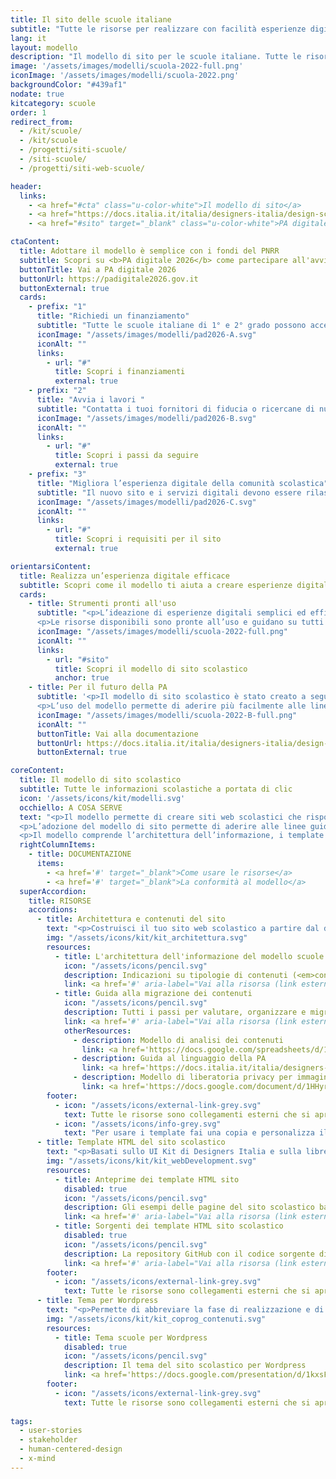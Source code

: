 ```yaml
---
title: Il sito delle scuole italiane
subtitle: "Tutte le risorse per realizzare con facilità esperienze digitali semplici e moderne per la comunità scolastica"
lang: it
layout: modello
description: "Il modello di sito per le scuole italiane. Tutte le risorse per realizzare con facilità esperienze digitali semplici e accessibili per la comunità scolastica"
image: '/assets/images/modelli/scuola-2022-full.png'
iconImage: '/assets/images/modelli/scuola-2022.png'
backgroundColor: "#439af1"
nodate: true
kitcategory: scuole
order: 1
redirect_from:
  - /kit/scuole/
  - /kit/scuole
  - /progetti/siti-scuole/
  - /siti-scuole/
  - /progetti/siti-web-scuole/

header:
  links:
    - <a href="#cta" class="u-color-white">Il modello di sito</a>
    - <a href="https://docs.italia.it/italia/designers-italia/design-scuole-docs/it/master/index.html" target="_blank" class="u-color-white">La documentazione del modello</a>
    - <a href="#sito" target="_blank" class="u-color-white">PA digitale 2026</a>

ctaContent:
  title: Adottare il modello è semplice con i fondi del PNRR 
  subtitle: Scopri su <b>PA digitale 2026</b> come partecipare all'avviso per il finanziamento dedicato a migliorare l'esperienza utente del cittadino nei siti web scolastici
  buttonTitle: Vai a PA digitale 2026
  buttonUrl: https://padigitale2026.gov.it
  buttonExternal: true
  cards:
    - prefix: "1"
      title: "Richiedi un finanziamento"
      subtitle: "Tutte le scuole italiane di 1° e 2° grado possono accedere ai fondi PNRR per l'aggiornamento del sito web. Il processo di candidatura, semplice e veloce, è interamente online sulla piattaforma PA digitale 2026."
      iconImage: "/assets/images/modelli/pad2026-A.svg"
      iconAlt: ""
      links:
        - url: "#"
          title: Scopri i finanziamenti
          external: true
    - prefix: "2"
      title: "Avvia i lavori "
      subtitle: "Contatta i tuoi fornitori di fiducia o ricercane di nuovi tramite il portale MePA. Le attività devono iniziare entro in tempi previsti dall'avviso (massimo 6 mesi dalla pubblicazione del decreto di finanziamento)."
      iconImage: "/assets/images/modelli/pad2026-B.svg"
      iconAlt: ""
      links:
        - url: "#"
          title: Scopri i passi da seguire
          external: true
    - prefix: "3"
      title: "Migliora l’esperienza digitale della comunità scolastica"
      subtitle: "Il nuovo sito e i servizi digitali devono essere rilasciati entro i termini previsti dall'avviso (massimo 9 mesi dall’avvio dei lavori) e rispettare i requisiti tecnici minimi per l’accesso ai fondi."
      iconImage: "/assets/images/modelli/pad2026-C.svg"
      iconAlt: ""
      links:
        - url: "#"
          title: Scopri i requisiti per il sito
          external: true

orientarsiContent:
  title: Realizza un’esperienza digitale efficace
  subtitle: Scopri come il modello ti aiuta a creare esperienze digitali coerenti e centrate sugli utenti, contribuendo alla trasformazione digitale delle pubblica amministrazione
  cards:
    - title: Strumenti pronti all'uso
      subtitle: "<p>L’ideazione di esperienze digitali semplici ed efficaci richiede tempo, risorse e molta ricerca. Il modello di sito per le scuole permette di rispondere alle esigenze di studenti, genitori e tutta la comunità scolastica in modo rapido e a basso costo, sfruttando procedure e funzionalità già validate con gli utenti.</p>
      <p>Le risorse disponibili sono pronte all’uso e guidano su tutti gli aspetti della realizzazione, dall’implementazione dei template alla migrazione dei contenuti.</p>"
      iconImage: "/assets/images/modelli/scuola-2022-full.png"
      iconAlt: ""
      links:
        - url: "#sito"
          title: Scopri il modello di sito scolastico
          anchor: true
    - title: Per il futuro della PA
      subtitle: '<p>Il modello di sito scolastico è stato creato a seguito di un processo pluriennale di ricerca e progettazione con i cittadini a cura del progetto <strong>Designers Italia</strong>.</p>
      <p>L’uso del modello permette di aderire più facilmente alle linee guida nazionali di design e alle migliori pratiche di progettazione digitale, anticipando l’adozione di indicazioni di livello europeo.</p>'
      iconImage: "/assets/images/modelli/scuola-2022-B-full.png"
      iconAlt: ""
      buttonTitle: Vai alla documentazione
      buttonUrl: https://docs.italia.it/italia/designers-italia/design-scuole-docs/it/master/index.html
      buttonExternal: true

coreContent:
  title: Il modello di sito scolastico
  subtitle: Tutte le informazioni scolastiche a portata di clic
  icon: '/assets/icons/kit/modelli.svg'
  occhiello: A COSA SERVE
  text: "<p>Il modello permette di creare siti web scolastici che rispondono ai bisogni degli utenti, con interfacce e strutture informative semplici da usare e navigare. Lo scopo è di fornire a studenti, genitori e tutta la comunità scolastica un solido punto di riferimento per trovare con facilità tutte le informazioni di cui hanno bisogno.</p>
  <p>L’adozione del modello di sito permette di aderire alle linee guida di design per i siti internet e i servizi digitali della PA, fornendo un’esperienza coerente tra le istituzioni e facilitandone l’uso per i cittadini che si spostano tra varie scuole.</p>
  <p>Il modello comprende l’architettura dell’informazione, i template HTML e i temi CMS, corredati da una serie di guide pratiche a supporto.</p>"
  rightColumnItems:
    - title: DOCUMENTAZIONE
      items:
        - <a href='#' target="_blank">Come usare le risorse</a>
        - <a href='#' target="_blank">La conformità al modello</a>
  superAccordion:
    title: RISORSE
    accordions:
      - title: Architettura e contenuti del sito
        text: "<p>Costruisci il tuo sito web scolastico a partire dal documento di architettura dell’informazione. L'architettura dell'informazione rappresenta la struttura del sito e viene usata dai developer per la realizzazione delle strutture di <em>front-end</em> a <em>back-end</em>; è inoltre fondamentale per i designer per organizzare i vari livelli di contenuto nelle pagine del sito.</p>"
        img: "/assets/icons/kit/kit_architettura.svg"
        resources:
          - title: L'architettura dell'informazione del modello scuole
            icon: "/assets/icons/pencil.svg"
            description: Indicazioni su tipologie di contenuti (<em>content type</em>), sistemi di navigazione e tassonomie per tutte le aree del sito di una scuola
            link: <a href='#' aria-label="Vai alla risorsa (link esterno)" target="_blank">Vai alla risorsa</a>
          - title: Guida alla migrazione dei contenuti
            icon: "/assets/icons/pencil.svg"
            description: Tutti i passi per valutare, organizzare e migrare i contenuti esistenti sulla nuova struttura del sito scolastico
            link: <a href='#' aria-label="Vai alla risorsa (link esterno)" target="_blank">Vai alla risorsa</a>
            otherResources:
              - description: Modello di analisi dei contenuti
                link: <a href='https://docs.google.com/spreadsheets/d/1tmVB0unvsZ5wViYFtyaf95t69Pt4a5JAIFmGdjJjdwI/edit?usp=sharing' target="_blank" aria-label="Vai all'esempio (link esterno)">Vai alla risorsa</a>
              - description: Guida al linguaggio della PA
                link: <a href='https://docs.italia.it/italia/designers-italia/writing-toolkit/it/bozza/index.html' target="_blank" aria-label="Vai all'esempio (link esterno)">Vai alla risorsa</a>
              - description: Modello di liberatoria privacy per immagini e video
                link: <a href='https://docs.google.com/document/d/1HHyrk8L86XHuC0NOCAnSDY68Bjbjpp0vxvk5cL330vo/edit?usp=sharing' target="_blank" aria-label="Vai all'esempio (link esterno)">Vai alla risorsa</a>
        footer:
          - icon: "/assets/icons/external-link-grey.svg"
            text: Tutte le risorse sono collegamenti esterni che si aprono in una nuova finestra.
          - icon: "/assets/icons/info-grey.svg"
            text: "Per usare i template fai una copia e personalizza il file: trovi le istruzioni nella prima pagina della risorsa."
      - title: Template HTML del sito scolastico
        text: "<p>Basati sullo UI Kit di Designers Italia e sulla libreria Bootstrap Italia, i template HTML servono ai developers per la creazione del frontend del sito, ma possono essere utili anche ai designer come esempi di pagine e contenuti.</p>"
        img: "/assets/icons/kit/kit_webDevelopment.svg"
        resources:
          - title: Anteprime dei template HTML sito
            disabled: true
            icon: "/assets/icons/pencil.svg"
            description: Gli esempi delle pagine del sito scolastico basati sui template HTML Bootstrap
            link: <a href='#' aria-label="Vai alla risorsa (link esterno)" target="_blank">Vai alla risorsa</a>
          - title: Sorgenti dei template HTML sito scolastico
            disabled: true
            icon: "/assets/icons/pencil.svg"
            description: La repository GitHub con il codice sorgente di tutti i template per creare il sito di una scuola
            link: <a href='#' aria-label="Vai alla risorsa (link esterno)" target="_blank">Vai alla risorsa</a>
        footer:
          - icon: "/assets/icons/external-link-grey.svg"
            text: Tutte le risorse sono collegamenti esterni che si aprono in una nuova finestra.
      - title: Tema per Wordpress 
        text: "<p>Permette di abbreviare la fase di realizzazione e di implementare direttamente l’architettura dell'informazione e il codice html su una fra le più comuni piattaforme di gestione contenuti.</p>"
        img: "/assets/icons/kit/kit_coprog_contenuti.svg"
        resources:
          - title: Tema scuole per Wordpress
            disabled: true
            icon: "/assets/icons/pencil.svg"
            description: Il tema del sito scolastico per Wordpress
            link: <a href='https://docs.google.com/presentation/d/1kxsFXSesX2kCOR1L3SbPfYqFInFhf_A7RW3_2xZ943o/edit?usp=sharing' aria-label="Vai alla risorsa (link esterno)" target="_blank">Vai alla risorsa</a>
        footer:
          - icon: "/assets/icons/external-link-grey.svg"
            text: Tutte le risorse sono collegamenti esterni che si aprono in una nuova finestra.
         
tags:
  - user-stories
  - stakeholder
  - human-centered-design
  - x-mind
---
```

